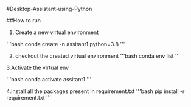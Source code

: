 #Desktop-Assistant-using-Python

##How to run

1. Create a new virtual environment

'''bash
conda create -n 
assitant1 python=3.8
'''

2. checkout the created virtual environment
'''bash
conda env list
'''

3.Activate the virtual env

'''bash
conda activate assitant1
'''

4.install all the packages present in requirement.txt
'''bash
pip install -r requirement.txt
'''

